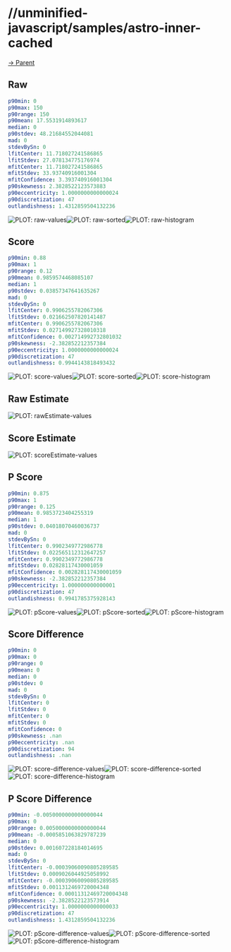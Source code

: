 
# //unminified-javascript/samples/astro-inner-cached

[→ Parent](../..)


## Raw


```yaml
p90min: 0
p90max: 150
p90range: 150
p90mean: 17.5531914893617
median: 0
p90stdev: 48.21684552044081
mad: 0
stdevBySn: 0
lfitCenter: 11.718027241586865
lfitStdev: 27.078134775176974
mfitCenter: 11.718027241586865
mfitStdev: 33.93740916001304
mfitConfidence: 3.393740916001304
p90skewness: 2.3828522123573883
p90eccentricity: 1.0000000000000024
p90discretization: 47
outlandishness: 1.4312859504132236

```

![PLOT: raw-values](./raw/values.svg)![PLOT: raw-sorted](./raw/sorted.svg)![PLOT: raw-histogram](./raw/histogram.svg)
## Score


```yaml
p90min: 0.88
p90max: 1
p90range: 0.12
p90mean: 0.9859574468085107
median: 1
p90stdev: 0.03857347641635267
mad: 0
stdevBySn: 0
lfitCenter: 0.9906255782067306
lfitStdev: 0.021662507820141487
mfitCenter: 0.9906255782067306
mfitStdev: 0.027149927328010318
mfitConfidence: 0.002714992732801032
p90skewness: -2.382852212357384
p90eccentricity: 1.0000000000000024
p90discretization: 47
outlandishness: 0.9944143818493432

```

![PLOT: score-values](./score/values.svg)![PLOT: score-sorted](./score/sorted.svg)![PLOT: score-histogram](./score/histogram.svg)
## Raw Estimate

![PLOT: rawEstimate-values](./rawEstimate/values.svg)
## Score Estimate

![PLOT: scoreEstimate-values](./scoreEstimate/values.svg)
## P Score


```yaml
p90min: 0.875
p90max: 1
p90range: 0.125
p90mean: 0.9853723404255319
median: 1
p90stdev: 0.04018070460036737
mad: 0
stdevBySn: 0
lfitCenter: 0.9902349772986778
lfitStdev: 0.022565112312647257
mfitCenter: 0.9902349772986778
mfitStdev: 0.02828117430001059
mfitConfidence: 0.002828117430001059
p90skewness: -2.382852212357384
p90eccentricity: 1.000000000000001
p90discretization: 47
outlandishness: 0.9941785375928143

```

![PLOT: pScore-values](./pScore/values.svg)![PLOT: pScore-sorted](./pScore/sorted.svg)![PLOT: pScore-histogram](./pScore/histogram.svg)
## Score Difference


```yaml
p90min: 0
p90max: 0
p90range: 0
p90mean: 0
median: 0
p90stdev: 0
mad: 0
stdevBySn: 0
lfitCenter: 0
lfitStdev: 0
mfitCenter: 0
mfitStdev: 0
mfitConfidence: 0
p90skewness: .nan
p90eccentricity: .nan
p90discretization: 94
outlandishness: .nan

```

![PLOT: score-difference-values](./score-difference/values.svg)![PLOT: score-difference-sorted](./score-difference/sorted.svg)![PLOT: score-difference-histogram](./score-difference/histogram.svg)
## P Score Difference


```yaml
p90min: -0.0050000000000000044
p90max: 0
p90range: 0.0050000000000000044
p90mean: -0.0005851063829787239
median: 0
p90stdev: 0.001607228184014695
mad: 0
stdevBySn: 0
lfitCenter: -0.00039060090805289585
lfitStdev: 0.0009026044925058992
mfitCenter: -0.00039060090805289585
mfitStdev: 0.0011312469720004348
mfitConfidence: 0.00011312469720004348
p90skewness: -2.3828522123573914
p90eccentricity: 1.0000000000000033
p90discretization: 47
outlandishness: 1.4312859504132236

```

![PLOT: pScore-difference-values](./pScore-difference/values.svg)![PLOT: pScore-difference-sorted](./pScore-difference/sorted.svg)![PLOT: pScore-difference-histogram](./pScore-difference/histogram.svg)